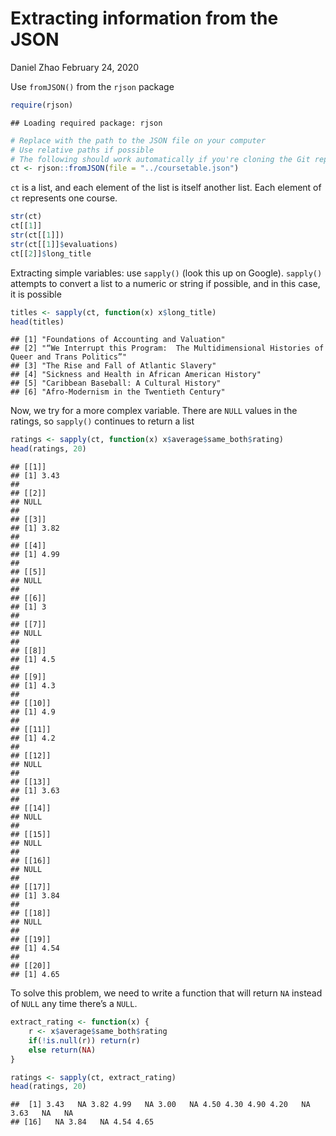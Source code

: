 Extracting information from the JSON
================
Daniel Zhao
February 24, 2020

Use `fromJSON()` from the `rjson` package

``` r
require(rjson)
```

    ## Loading required package: rjson

``` r
# Replace with the path to the JSON file on your computer
# Use relative paths if possible
# The following should work automatically if you're cloning the Git repo
ct <- rjson::fromJSON(file = "../coursetable.json")
```

`ct` is a list, and each element of the list is itself another list.
Each element of `ct` represents one course.

``` r
str(ct)
ct[[1]]
str(ct[[1]])
str(ct[[1]]$evaluations)
ct[[2]]$long_title
```

Extracting simple variables: use `sapply()` (look this up on Google).
`sapply()` attempts to convert a list to a numeric or string if
possible, and in this case, it is possible

``` r
titles <- sapply(ct, function(x) x$long_title)
head(titles)
```

    ## [1] "Foundations of Accounting and Valuation"                                                 
    ## [2] "“We Interrupt this Program:  The Multidimensional Histories of Queer and Trans Politics”"
    ## [3] "The Rise and Fall of Atlantic Slavery"                                                   
    ## [4] "Sickness and Health in African American History"                                         
    ## [5] "Caribbean Baseball: A Cultural History"                                                  
    ## [6] "Afro-Modernism in the Twentieth Century"

Now, we try for a more complex variable. There are `NULL` values in the
ratings, so `sapply()` continues to return a list

``` r
ratings <- sapply(ct, function(x) x$average$same_both$rating)
head(ratings, 20)
```

    ## [[1]]
    ## [1] 3.43
    ## 
    ## [[2]]
    ## NULL
    ## 
    ## [[3]]
    ## [1] 3.82
    ## 
    ## [[4]]
    ## [1] 4.99
    ## 
    ## [[5]]
    ## NULL
    ## 
    ## [[6]]
    ## [1] 3
    ## 
    ## [[7]]
    ## NULL
    ## 
    ## [[8]]
    ## [1] 4.5
    ## 
    ## [[9]]
    ## [1] 4.3
    ## 
    ## [[10]]
    ## [1] 4.9
    ## 
    ## [[11]]
    ## [1] 4.2
    ## 
    ## [[12]]
    ## NULL
    ## 
    ## [[13]]
    ## [1] 3.63
    ## 
    ## [[14]]
    ## NULL
    ## 
    ## [[15]]
    ## NULL
    ## 
    ## [[16]]
    ## NULL
    ## 
    ## [[17]]
    ## [1] 3.84
    ## 
    ## [[18]]
    ## NULL
    ## 
    ## [[19]]
    ## [1] 4.54
    ## 
    ## [[20]]
    ## [1] 4.65

To solve this problem, we need to write a function that will return `NA`
instead of `NULL` any time there’s a `NULL`.

``` r
extract_rating <- function(x) {
    r <- x$average$same_both$rating
    if(!is.null(r)) return(r)
    else return(NA)
}

ratings <- sapply(ct, extract_rating)
head(ratings, 20)
```

    ##  [1] 3.43   NA 3.82 4.99   NA 3.00   NA 4.50 4.30 4.90 4.20   NA 3.63   NA   NA
    ## [16]   NA 3.84   NA 4.54 4.65
